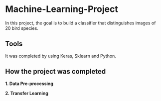 # Machine-Learning-Project
In this project, the goal is to build a classifier that distinguishes images of 20 bird species. 

## Tools
It was completed by using Keras, Sklearn and Python.

## How the project was completed
**1. Data Pre-processing**

**2. Transfer Learning**





